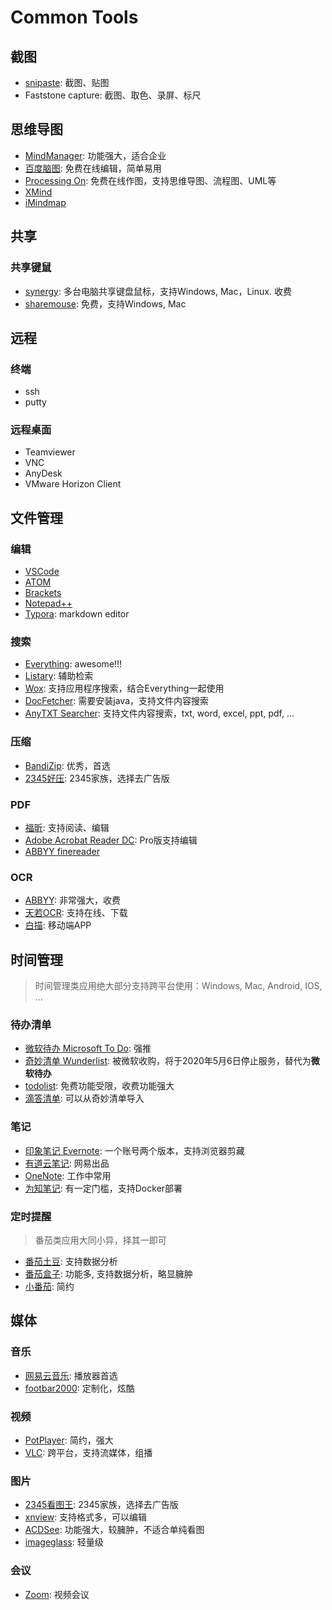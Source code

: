 # Common Tools

## 截图

- [snipaste](https://www.snipaste.com/): 截图、贴图
- Faststone capture: 截图、取色、录屏、标尺

## 思维导图

- [MindManager](http://www.shenlanxitong.com/24119.html): 功能强大，适合企业
- [百度脑图](http://naotu.baidu.com/): 免费在线编辑，简单易用
- [Processing On](https://www.processon.com/): 免费在线作图，支持思维导图、流程图、UML等
- [XMind](https://www.xmind.cn/)
- [iMindmap](https://www.ayoa.com/mind-mapping/software/)

## 共享

### 共享键鼠

- [synergy](https://symless.com/synergy): 多台电脑共享键盘鼠标，支持Windows, Mac，Linux. 收费
- [sharemouse](https://www.sharemouse.com/download/): 免费，支持Windows, Mac

## 远程

### 终端

- ssh
- putty

### 远程桌面

- Teamviewer
- VNC
- AnyDesk
- VMware Horizon Client

## 文件管理

### 编辑

- [VSCode](https://code.visualstudio.com/)
- [ATOM](https://atom.io/)
- [Brackets](http://brackets.io/)
- [Notepad++](https://notepad-plus-plus.org/downloads/)
- [Typora](https://typora.io/): markdown editor

### 搜索

- [Everything](https://www.voidtools.com/): awesome!!!
- [Listary](https://www.listary.com/download): 辅助检索
- [Wox](https://sourceforge.net/projects/wox.mirror/files/latest/download): 支持应用程序搜索，结合Everything一起使用
- [DocFetcher](https://sourceforge.net/projects/docfetcher/files/docfetcher/1.1.22/docfetcher-1.1.22-portable.zip/download): 需要安装java，支持文件内容搜索
- [AnyTXT Searcher](https://sourceforge.net/projects/anytxt/files/AnyTXT.Searcher.1.2.178.exe/download): 支持文件内容搜索，txt, word, excel, ppt, pdf, ...

### 压缩

- [BandiZip](https://www.bandizip.com/): 优秀，首选
- [2345好压](http://haozip.2345.cc/): 2345家族，选择去广告版

### PDF

- [福昕](https://www.foxitsoftware.cn/downloads/): 支持阅读、编辑
- [Adobe Acrobat Reader DC](https://get.adobe.com/cn/reader/): Pro版支持编辑
- [ABBYY finereader](https://www.abbyy.cn/finereader/)

### OCR

- [ABBYY](https://www.abbyy.cn/): 非常强大，收费
- [天若OCR](https://tianruoocr.cn/): 支持在线、下载
- [白描](https://uzero.cn/baimiao/): 移动端APP

## 时间管理

> 时间管理类应用绝大部分支持跨平台使用：Windows, Mac, Android, IOS, ...

### 待办清单

- [微软待办 Microsoft To Do](https://to-do.microsoft.com/tasks/login?redirectUrl=/en-us?source=product_page): 强推
- [奇妙清单 Wunderlist](https://www.wunderlist.com/zh/download/): 被微软收购，将于2020年5月6日停止服务，替代为**微软待办**
- [todolist](https://todoist.com/zh-CN): 免费功能受限，收费功能强大
- [滴答清单](https://www.dida365.com/): 可以从奇妙清单导入

### 笔记

- [印象笔记 Evernote](https://www.yinxiang.com/new/download/): 一个账号两个版本，支持浏览器剪藏
- [有道云笔记](http://note.youdao.com/): 网易出品
- [OneNote](https://www.onenote.com/): 工作中常用
- [为知笔记](https://www.wiz.cn/zh-cn): 有一定门槛，支持Docker部署

### 定时提醒

> 番茄类应用大同小异，择其一即可

- [番茄土豆](https://pomotodo.com/intl/zh-CN/): 支持数据分析
- [番茄盒子](http://tomatobox.cn/): 功能多, 支持数据分析，略显臃肿
- [小番茄](https://www.focustodo.cn/): 简约

## 媒体

### 音乐

- [网易云音乐](https://music.163.com/#/download): 播放器首选
- [footbar2000](https://www.foobar2000.org/download): 定制化，炫酷

### 视频

- [PotPlayer](https://download.cnet.com/PotPlayer-64-bit/3000-13632_4-76158571.html): 简约，强大
- [VLC](https://www.videolan.org/vlc/): 跨平台，支持流媒体，组播

### 图片

- [2345看图王](http://pic.2345.cc/): 2345家族，选择去广告版
- [xnview](https://www.xnview.com/en/xnviewmp/#downloads): 支持格式多，可以编辑
- [ACDSee](https://www.acdsee.cn/download): 功能强大，较臃肿，不适合单纯看图
- [imageglass](https://imageglass.org/): 轻量级

### 会议

- [Zoom](https://zoom.us/support/download): 视频会议

